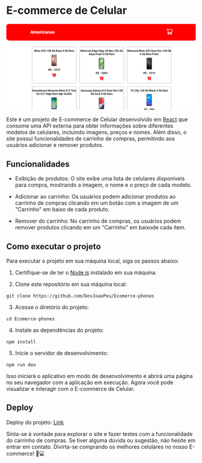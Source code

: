 # E-commerce de Celular

![Inserir imagem do projeto aqui](https://raw.githubusercontent.com/DevJoaoPeu/Ecomerce-phones/master/public/Captura%20de%20Tela%20(50).png)

Este é um projeto de E-commerce de Celular desenvolvido em [React](https://reactjs.org/) que consome uma API externa para obter informações sobre diferentes modelos de celulares, incluindo imagens, preços e nomes. Além disso, o site possui funcionalidades de carrinho de compras, permitindo aos usuários adicionar e remover produtos.

## Funcionalidades

- Exibição de produtos: O site exibe uma lista de celulares disponíveis para compra, mostrando a imagem, o nome e o preço de cada modelo.

- Adicionar ao carrinho: Os usuários podem adicionar produtos ao carrinho de compras clicando em um botão com a imagem de um "Carrinho" em baixo de cada produto.

- Remover do carrinho: No carrinho de compras, os usuários podem remover produtos clicando em um "Carrinho" em baixode cada item.

## Como executar o projeto

Para executar o projeto em sua máquina local, siga os passos abaixo:

1. Certifique-se de ter o [Node.js](https://nodejs.org/) instalado em sua máquina.

2. Clone este repositório em sua máquina local:

```
git clone https://github.com/DevJoaoPeu/Ecomerce-phones
```
3. Acesse o diretório do projeto:

```
cd Ecomerce-phones
```
 
4. Instale as dependências do projeto:

```
npm install
```

5. Inicie o servidor de desenvolvimento:

```
npm run dev
```


Isso iniciará o aplicativo em modo de desenvolvimento e abrirá uma página no seu navegador com a aplicação em execução. Agora você pode visualizar e interagir com o E-commerce de Celular.

## Deploy

Deploy do projeto: <a href="https://64c022a199d5851325daadc0--extraordinary-hotteok-14f392.netlify.app/">Link</a>

Sinta-se à vontade para explorar o site e fazer testes com a funcionalidade do carrinho de compras. Se tiver alguma dúvida ou sugestão, não hesite em entrar em contato. Divirta-se comprando os melhores celulares no nosso E-commerce! 📱💻


